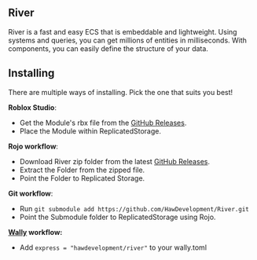 ## River

River is a fast and easy ECS that is embeddable and lightweight. Using systems and queries, you can get millions of entities in milliseconds. With components, you can easily define the structure of your data.

## Installing

There are multiple ways of installing. Pick the one that suits you best!

**Roblox Studio**:

-   Get the Module's rbx file from the [GitHub Releases](https://github.com/HawDevelopment/River/releases).
-   Place the Module within ReplicatedStorage.

**Rojo workflow**:

-   Download River zip folder from the latest [GitHub Releases](https://github.com/HawDevelopment/River/releases).
-   Extract the Folder from the zipped file.
-   Point the Folder to Replicated Storage.

**Git workflow**:

-   Run `git submodule add https://github.com/HawDevelopment/River.git`
-   Point the Submodule folder to ReplicatedStorage using Rojo.

**[Wally](https://github.com/UpliftGames/wally) workflow:**

-   Add `express = "hawdevelopment/river"` to your wally.toml
